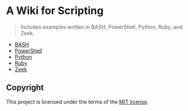 # A Wiki for Scripting
> Includes examples written in BASH, PowerShell, Python, Ruby, and Zeek.

* [BASH](/BASH/)
* [PowerShell](/PowerShell/)
* [Python](/Python/)
* [Ruby](/Ruby/)
* [Zeek](/Zeek/)

## Copyright
This project is licensed under the terms of the [MIT license](/LICENSE).
